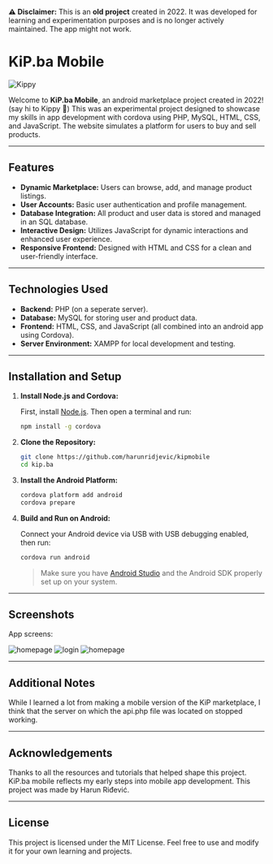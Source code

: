 **⚠️ Disclaimer:** This is an **old project** created in 2022. It was developed for learning and experimentation purposes and is no longer actively maintained. The app might not work.

# KiP.ba Mobile

![Kippy](kippy.png)

Welcome to **KiP.ba Mobile**, an android marketplace project created in 2022! (say hi to Kippy 👋) This was an experimental project designed to showcase my skills in app development with cordova using PHP, MySQL, HTML, CSS, and JavaScript. The website simulates a platform for users to buy and sell products. 

---

## Features

- **Dynamic Marketplace:** Users can browse, add, and manage product listings.
- **User Accounts:** Basic user authentication and profile management.
- **Database Integration:** All product and user data is stored and managed in an SQL database.
- **Interactive Design:** Utilizes JavaScript for dynamic interactions and enhanced user experience.
- **Responsive Frontend:** Designed with HTML and CSS for a clean and user-friendly interface.

---

## Technologies Used

- **Backend:** PHP (on a seperate server).
- **Database:** MySQL for storing user and product data.
- **Frontend:** HTML, CSS, and JavaScript (all combined into an android app using Cordova).
- **Server Environment:** XAMPP for local development and testing.

---

## Installation and Setup


1. **Install Node.js and Cordova:**

   First, install [Node.js](https://nodejs.org/). Then open a terminal and run:
   ```bash
   npm install -g cordova
   ```

2. **Clone the Repository:**
   ```bash
   git clone https://github.com/harunridjevic/kipmobile
   cd kip.ba
   ```

3. **Install the Android Platform:**
   ```bash
   cordova platform add android
   cordova prepare
   ```

4. **Build and Run on Android:**

   Connect your Android device via USB with USB debugging enabled, then run:
   ```bash
   cordova run android
   ```

   > Make sure you have [Android Studio](https://developer.android.com/studio) and the Android SDK properly set up on your system.


---

## Screenshots

App screens:

![homepage](screenshots/home.png) ![login](screenshots/login.png) ![homepage](screenshots/nav.png)

---

## Additional Notes

While I learned a lot from making a mobile version of the KiP marketplace, I think that the server on which the api.php file was located on stopped working.

---

## Acknowledgements

Thanks to all the resources and tutorials that helped shape this project. KiP.ba mobile reflects my early steps into mobile app development. This project was made by Harun Riđević.

---

## License

This project is licensed under the MIT License. Feel free to use and modify it for your own learning and projects.

